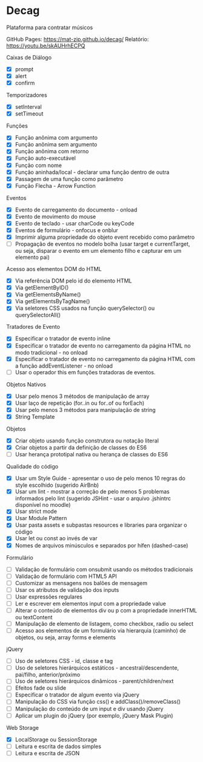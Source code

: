 # Decag
Plataforma para contratar músicos

GitHub Pages: https://mat-zip.github.io/decag/
Relatório: https://youtu.be/skAUHrhECPQ

Caixas de Diálogo

- [x] prompt
- [x] alert
- [x] confirm

Temporizadores

- [x] setInterval
- [x] setTimeout

Funções

- [x] Função anônima com argumento
- [x] Função anônima sem argumento
- [x] Função anônima com retorno
- [x] Função auto-executável
- [x] Função com nome
- [x] Função aninhada/local - declarar uma função dentro de outra
- [x] Passagem de uma função como parâmetro
- [x] Função Flecha - Arrow Function

Eventos

- [x] Evento de carregamento do documento - onload
- [x] Evento de movimento do mouse
- [x] Evento de teclado - usar charCode ou keyCode
- [x] Eventos de formulário - onfocus e onblur
- [x] Imprimir alguma propriedade do objeto event recebido como parâmetro
- [ ] Propagação de eventos no modelo bolha (usar target e currentTarget, ou seja, disparar o evento em um elemento filho e capturar em um elemento pai) 

Acesso aos elementos DOM do HTML

- [x] Via referência DOM pelo id do elemento HTML
- [x] Via getElementByID()
- [x] Via getElementsByName()
- [x] Via getElementsByTagName()
- [x] Via seletores CSS usados na função querySelector() ou querySelectorAll()

Tratadores de Evento

- [x] Especificar o tratador de evento inline
- [x] Especificar o tratador de evento no carregamento da página HTML no modo tradicional - no onload
- [x] Especificar o tratador de evento no carregamento da página HTML com a função addEventListener - no onload
- [ ] Usar o operador this em funções tratadoras de eventos.

Objetos Nativos

- [x] Usar pelo menos 3 métodos de manipulação de array
- [x] Usar laço de repetição (for..in ou for..of ou forEach)
- [x] Usar pelo menos 3 métodos para manipulação de string
- [x] String Template

Objetos

- [x] Criar objeto usando função construtora ou notação literal
- [x] Criar objetos a partir da definição de classes do ES6
- [ ] Usar herança prototipal nativa ou herança de classes do ES6

Qualidade do código

- [x] Usar um Style Guide - apresentar o uso de pelo menos 10 regras do style escolhido (sugerido AirBnb)
- [x] Usar um lint - mostrar a correção de pelo menos 5 problemas informados pelo lint (sugerido JSHint - usar o arquivo .jshintrc disponível no moodle)
- [x] Usar strict mode
- [x] Usar Module Pattern
- [x] Usar pasta assets e subpastas resources e libraries para organizar o código
- [x] Usar let ou const ao invés de var
- [x] Nomes de arquivos minúsculos e separados por hífen (dashed-case)

Formulário

- [ ] Validação de formulário com onsubmit usando os métodos tradicionais
- [ ] Validação de formulário com HTML5 API
- [ ] Customizar as mensagens nos balões de mensagem
- [ ] Usar os atributos de validação dos inputs
- [ ] Usar expressões regulares
- [ ] Ler e escrever em elementos input com a propriedade value
- [ ] Alterar o conteúdo de elementos div ou p com a propriedade innerHTML ou textContent
- [ ] Manipulação de elemento de listagem, como checkbox, radio ou select
- [ ] Acesso aos elementos de um formulário via hierarquia (caminho) de objetos, ou seja, array forms e elements

jQuery

- [ ] Uso de seletores CSS - id, classe e tag
- [ ] Uso de seletores hierárquicos estáticos - ancestral/descendente, pai/filho, anterior/próximo
- [ ] Uso de seletores hierárquicos dinâmicos - parent/children/next
- [ ] Efeitos fade ou slide
- [ ] Especificar o tratador de algum evento via jQuery
- [ ] Manipulação do CSS via função css() e addClass()/removeClass()
- [ ] Manipulação do conteúdo de um input e div usando jQuery
- [ ] Aplicar um plugin do jQuery (por exemplo, jQuery Mask Plugin)

Web Storage

- [x] LocalStorage ou SessionStorage
- [ ] Leitura e escrita de dados simples
- [ ] Leitura e escrita de JSON
